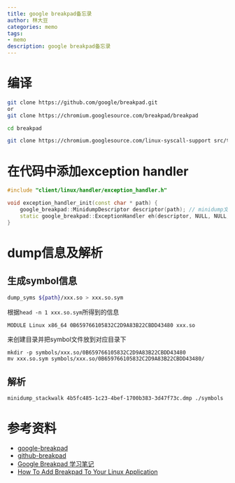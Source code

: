 ```yaml
---
title: google breakpad备忘录
author: 林大豆
categories: memo
tags:
- memo
description: google breakpad备忘录
---
```


# 编译

```bash
git clone https://github.com/google/breakpad.git
or
git clone https://chromium.googlesource.com/breakpad/breakpad

cd breakpad

git clone https://chromium.googlesource.com/linux-syscall-support src/third_party/lss
```

# 在代码中添加exception handler
```c++
#include "client/linux/handler/exception_handler.h"

void exception_handler_init(const char * path) {
    google_breakpad::MinidumpDescriptor descriptor(path); // minidump文件写入到的目录
    static google_breakpad::ExceptionHandler eh(descriptor, NULL, NULL, NULL, true, -1);
}
```

# dump信息及解析

## 生成symbol信息
```bash
dump_syms ${path}/xxx.so > xxx.so.sym
```  
根据`head -n 1 xxx.so.sym`所得到的信息  
```
MODULE Linux x86_64 0B659766105832C2D9A83B22CBDD43480 xxx.so
```  
来创建目录并把symbol文件放到对应目录下  
```
mkdir -p symbols/xxx.so/0B659766105832C2D9A83B22CBDD43480
mv xxx.so.sym symbols/xxx.so/0B659766105832C2D9A83B22CBDD43480/
```

## 解析
```
minidump_stackwalk 4b5fc485-1c23-4bef-1700b383-3d47f73c.dmp ./symbols
```

# 参考资料
- [google-breakpad](https://chromium.googlesource.com/breakpad/breakpad/)
- [github-breakpad](https://github.com/google/breakpad)
- [Google Breakpad 学习笔记](https://www.jianshu.com/p/295ebf42b05b)
- [How To Add Breakpad To Your Linux Application](https://chromium.googlesource.com/breakpad/breakpad/+/master/docs/linux_starter_guide.md)
